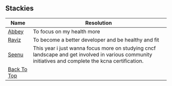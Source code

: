 ## Stackies

| Name                                                 | Resolution                                                | 
|------------------------------------------------------|-----------------------------------------------------------|
| [Abbey](https://github.com/AbbeyIT)                  | To focus on my health more                                | 
| [Raviz](https://github.com/gorvyz)                   | To become a better developer and be healthy and fit       |
| [Seenu](https://github.com/cnu1812) | This year i just wanna focus more on studying cncf landscape and get involved in various community initiatives and complete the kcna certification.|
| [Back To Top](#Stackies) |
